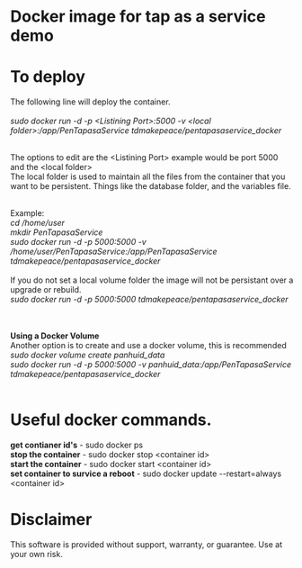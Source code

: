 # Docker image for tap as a service demo

# To deploy
The following line will deploy the container.<br><br>
_sudo docker run -d -p \<Listining Port\>:5000 -v \<local folder\>:/app/PenTapasaService tdmakepeace/pentapasaservice_docker_<br><br>

The options to edit are the \<Listining Port\> example would be port 5000 and the \<local folder\> <br>
The local folder is used to maintain all the files from the container that you want to be persistent. 
Things like the database folder, and the variables file.<br><br>

Example: <br>
_cd /home/user_<br>
_mkdir PenTapasaService_<br>
_sudo docker run -d -p 5000:5000 -v /home/user/PenTapasaService:/app/PenTapasaService tdmakepeace/pentapasaservice_docker_<br>
<br>
If you do not set a local volume folder the image will not be persistant over a upgrade or rebuild.<br>
_sudo docker run -d -p 5000:5000 tdmakepeace/pentapasaservice_docker_<br>

<br><br>
**Using a Docker Volume** <br>
Another option is to create and use a docker volume, this is recommended<br>
_sudo docker volume create panhuid_data_<br>
_sudo docker run -d -p 5000:5000 -v panhuid_data:/app/PenTapasaService tdmakepeace/pentapasaservice_docker_<br>
<br>

# Useful docker commands.

**get contianer id's**  - sudo docker ps<br>
**stop the container** - sudo docker stop \<container id\><br>
**start the container** - sudo docker start \<container id\><br>
**set container to survice a reboot** - sudo docker update --restart=always \<container id\><br>


# Disclaimer
This software is provided without support, warranty, or guarantee. Use at your own risk.
